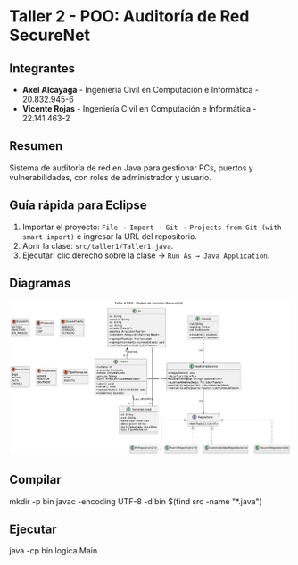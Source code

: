 # Taller 2 - POO: Auditoría de Red SecureNet

##  Integrantes
- **Axel Alcayaga** - Ingeniería Civil en Computación e Informática - 20.832.945-6
- **Vicente Rojas** - Ingeniería Civil en Computación e Informática - 22.141.463-2

##  Resumen
Sistema de auditoría de red en Java para gestionar PCs, puertos y vulnerabilidades, con roles de administrador y usuario.

## Guía rápida para Eclipse

1. Importar el proyecto: `File → Import → Git → Projects from Git (with smart import)` e ingresar la URL del repositorio.  
2. Abrir la clase: `src/taller1/Taller1.java`.  
3. Ejecutar: clic derecho sobre la clase → `Run As → Java Application`.

## Diagramas
![Diagrama de clases](uml/Diagrama.png)

## Compilar 
mkdir -p bin
javac -encoding UTF-8 -d bin $(find src -name "*.java")

## Ejecutar
java -cp bin logica.Main


